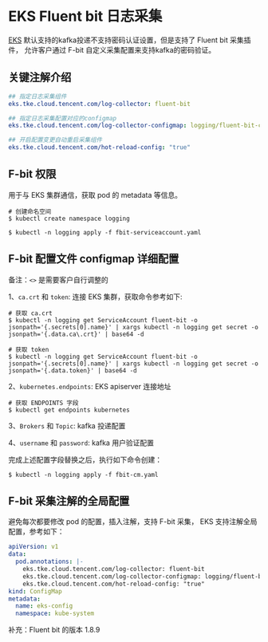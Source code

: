 # EKS Fluent bit 日志采集

[EKS](https://console.cloud.tencent.com/tke2/cluster?rid=1) 默认支持的kafka投递不支持密码认证设置，但是支持了 Fluent bit 采集插件，
允许客户通过 F-bit 自定义采集配置来支持kafka的密码验证。

## 关键注解介绍

```yaml
## 指定日志采集组件
eks.tke.cloud.tencent.com/log-collector: fluent-bit   

## 指定日志采集配置对应的configmap
eks.tke.cloud.tencent.com/log-collector-configmap: logging/fluent-bit-config

## 开启配置变更自动重启采集组件
eks.tke.cloud.tencent.com/hot-reload-config: "true"
```

## F-bit 权限

用于与 EKS 集群通信，获取 pod 的 metadata 等信息。

```shell
# 创建命名空间
$ kubectl create namespace logging

$ kubectl -n logging apply -f fbit-serviceaccount.yaml
```

## F-bit 配置文件 configmap 详细配置

备注：`<>` 是需要客户自行调整的

1、`ca.crt` 和 `token`:  连接 EKS 集群，获取命令参考如下: 
```shell
# 获取 ca.crt
$ kubectl -n logging get ServiceAccount fluent-bit -o jsonpath='{.secrets[0].name}' | xargs kubectl -n logging get secret -o jsonpath='{.data.ca\.crt}' | base64 -d

# 获取 token
$ kubectl -n logging get ServiceAccount fluent-bit -o jsonpath='{.secrets[0].name}' | xargs kubectl -n logging get secret -o jsonpath='{.data.token}' | base64 -d
```

2、`kubernetes.endpoints`: EKS apiserver 连接地址

```shell
# 获取 ENDPOINTS 字段
$ kubectl get endpoints kubernetes
```

3、`Brokers` 和 `Topic`: kafka 投递配置

4、`username` 和 `password`: kafka 用户验证配置

完成上述配置字段替换之后，执行如下命令创建：

```shell
$ kubectl -n logging apply -f fbit-cm.yaml
```

## F-bit 采集注解的全局配置

避免每次都要修改 pod 的配置，插入注解，支持 F-bit 采集，
EKS 支持注解全局配置，参考如下：

```yaml
apiVersion: v1
data:
  pod.annotations: |-
    eks.tke.cloud.tencent.com/log-collector: fluent-bit
    eks.tke.cloud.tencent.com/log-collector-configmap: logging/fluent-bit-config
    eks.tke.cloud.tencent.com/hot-reload-config: "true"
kind: ConfigMap
metadata:
  name: eks-config
  namespace: kube-system
```

补充：Fluent bit 的版本 1.8.9